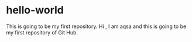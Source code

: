 # hello-world
This is going to be my first repository.
Hi , I am aqsa and this is going to be my first repository of Git Hub.
